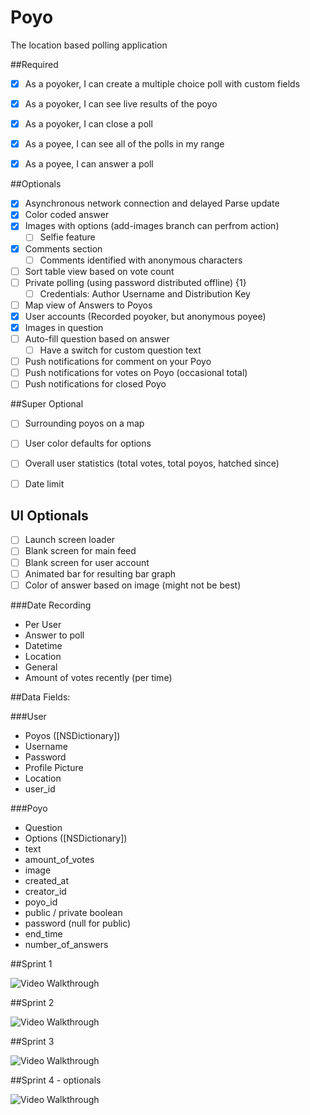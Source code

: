 # Poyo
The location based polling application

##Required
- [x] As a poyoker, I can create a multiple choice poll with custom fields
- [x] As a poyoker, I can see live results of the poyo
- [x] As a poyoker, I can close a poll
- [x] As a poyee, I can see all of the polls in my range
- [x] As a poyee, I can answer a poll


##Optionals
- [x] Asynchronous network connection and delayed Parse update
- [x] Color coded answer
- [x] Images with options (add-images branch can perfrom action)
    - [ ] Selfie feature
- [x] Comments section
    - [ ] Comments identified with anonymous characters
- [ ] Sort table view based on vote count
- [ ] Private polling (using password distributed offline) {1}
    - [ ] Credentials: Author Username and Distribution Key
- [ ] Map view of Answers to Poyos
- [x] User accounts (Recorded poyoker, but anonymous poyee)
- [x] Images in question
- [ ] Auto-fill question based on answer
    - [ ] Have a switch for custom question text
- [ ] Push notifications for comment on your Poyo
- [ ] Push notifications for votes on Poyo (occasional total)
- [ ] Push notifications for closed Poyo

##Super Optional
- [ ] Surrounding poyos on a map
- [ ] User color defaults for options
- [ ] Overall user statistics (total votes, total poyos, hatched since)
- [ ] Date limit


## UI Optionals
- [ ] Launch screen loader
- [ ] Blank screen for main feed
- [ ] Blank screen for user account
- [ ] Animated bar for resulting bar graph
- [ ] Color of answer based on image (might not be best)

###Date Recording
* Per User
* Answer to poll
* Datetime
* Location
* General
* Amount of votes recently (per time)

##Data Fields:

###User
* Poyos ([NSDictionary])
* Username
* Password
* Profile Picture
* Location
* user_id

###Poyo
* Question
* Options ([NSDictionary])
* text
* amount_of_votes
* image
* created_at
* creator_id
* poyo_id
* public / private boolean
* password (null for public)
* end_time
* number_of_answers

##Sprint 1

<img src='http://i.imgur.com/BCLkOxh.gif' title='Video Walkthrough' width='' alt='Video Walkthrough' />

##Sprint 2

<img src='http://i.imgur.com/VBp6NQ9.gif' title='Video Walkthrough' width='' alt='Video Walkthrough' />

##Sprint 3

<img src='http://i.imgur.com/TUZTFTh.gif' title='Video Walkthrough' width='' alt='Video Walkthrough' />

##Sprint 4 - optionals

<img src='http://i.imgur.com/9VccgIu.gif' title='Video Walkthrough' width='' alt='Video Walkthrough' />
